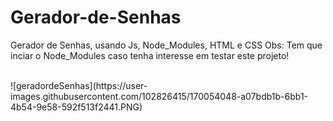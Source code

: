 # Gerador-de-Senhas
Gerador de Senhas, usando Js, Node_Modules, HTML e CSS
Obs: Tem que inciar o Node_Modules caso tenha interesse em testar este projeto!

<br>
![geradordeSenhas](https://user-images.githubusercontent.com/102826415/170054048-a07bdb1b-6bb1-4b54-9e58-592f513f2441.PNG)
